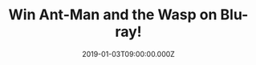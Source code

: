 ---
campaign-uuid: "c-fbf9e583-e1ff-4b7d-a6b5-eefbeb772963"
type: "Competition"
category: "Entertainment"
date: "2019-01-03T09:00:00.000Z"
end-date: "2019-02-03T23:59:00.000Z"
disable-form: false
is_promoted: false
has_entry_page: true
title: "Win Ant-Man and the Wasp on Blu-ray!"
competition-description: "<p>From the Marvel Cinematic Universe comes Ant-Man and\
  \ the Wasp and we have a copy on Blu-ray to giveaway to one of our lucky members.\
  \ Still reeling from the aftermath of Captain America: Civil War, Scott Lang is\
  \ enlisted by Dr. Hank Pym for an urgent new mission. He must once again put on\
  \ the suit and learn to fight alongside the Wasp as they join forces to uncover\
  \ secrets from the past.</p>\n<p>Want to feel part of this amazing adventure? Click\
  \ below for a chance to win!</p>\n"
hero-header: "Win Ant-Man and the Wasp on Blu-ray!"
terms-confirmation: "N/A"
banner-img: "https://assets.expresslyapp.com/asset-c6e8ee55-c085-4d49-bafc-344403247848.jpg"
logo-left-href: "http://club.expressly.io"
logo-left-image: "https://assets.expresslyapp.com/asset-118acef2-2145-4413-9a36-70f1580a4a91.jpg"
logo-left-title: "Expressly Club"
bg-image-hero: "https://assets.expresslyapp.com/asset-03d135f0-2040-4858-8d40-3630b9c8933f.jpg"
bg-image-first: "https://assets.expresslyapp.com/asset-8e0a284a-a3ba-4c43-9dde-a6b308edaf05.jpg"
section1-content: "<p>Despite a history of crime, Scott turned his life around after\
  \ leaving prison and became the hero known as Ant-Man even if he had to steal to\
  \ do it. This\_lifestyle led to him being put on house arrest after the events of\_\
  Civil War, where he sided with Team Cap. Scott's shrinking and growing abilities\
  \ are sure to help save the day.</p>\n<p>This Ant-Man and the Wasp Blu-ray comes\
  \ with a lot of bonus features:  Play Movie With Intro By Director Peyton Reed,\
  \ Audio Commentaries, Deleted Scenes… and many more for you to discover!</p>\n<p>Enter\
  \ the form below for a chance to win Ant-Man and the Wasp on Blu-ray and get your\
  \ weekend sorted! Good luck!</p>\n"
entry-title: "Win Ant-Man and the Wasp on Blu-ray!"
entry-content: "<p>Enter the draw to win Ant-Man and The Wasp on Blu-ray\nby completing\
  \ the form below before 23:59 on 3rd  of February 2019.</p>\n"
has-winner: false
prize-description: "Ant-Man and the Wasp on Blu-ray."
special-conditions: "Multiple entries are allowed up to one every day.\r\nThis competition\
  \ is also available on: https://aaa.nme.com/competitions/ant-man-and-the-wasp-blu-ray"
country-restrictions:
- "GB"
---